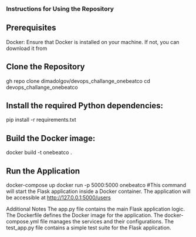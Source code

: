 ### Instructions for Using the Repository

## Prerequisites
  Docker: Ensure that Docker is installed on your machine. If not, you can download it from 

## Clone the Repository
  gh repo clone dimadolgov/devops_challange_onebeatco
  cd devops_challange_onebeatco

## Install the required Python dependencies:
  pip install -r requirements.txt

## Build the Docker image:
  docker build -t onebeatco .

## Run the Application
  docker-compose up 
  docker run -p 5000:5000 onebeatco
  #This command will start the Flask application inside a Docker container. The application will be accessible at http://127.0.0.1:5000/users




Additional Notes
The app.py file contains the main Flask application logic.
The Dockerfile defines the Docker image for the application.
The docker-compose.yml file manages the services and their configurations.
The test_app.py file contains a simple test suite for the Flask application.

